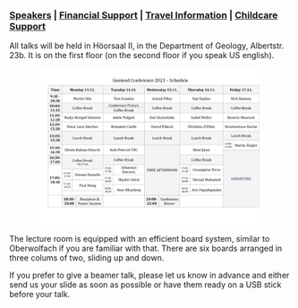 <h3>   <a href="https://fgallinaro.github.io/geomod-conference.github.io/speakers">Speakers</a>  | <a href="https://fgallinaro.github.io/geomod-conference.github.io/financial-support">Financial Support</a> | <a href="https://fgallinaro.github.io/geomod-conference.github.io/travel-information">Travel Information</a> | <a href="https://fgallinaro.github.io/geomod-conference.github.io/childcare">Childcare Support</a> </h3>

<html>
  
<body>
All talks will be held in Höorsaal II, in the Department of Geology, Albertstr. 23b. It is on the first floor (on the second floor if you speak US english).


<center> 
 <p >
 <img align="center" width="400" src="Program-1.png" >
 </p>
<html>
</center>

The lecture room is equipped with an efficient board system, similar to Oberwolfach if you are familiar with that. There are six boards arranged in three colums of two, sliding up and down.

If you prefer to give a beamer talk, please let us know in advance and either send us your slide as soon as possible or have them ready on a USB stick before your talk.

</body>

</html>

